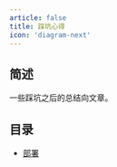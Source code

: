 ```yaml
---
article: false
title: 踩坑心得
icon: 'diagram-next'
---
```


## 简述

一些踩坑之后的总结向文章。

## 目录

- [部署](./deploy/README.md)

